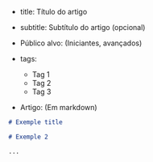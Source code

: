 - title: Título do artigo
- subtitle: Subtítulo do artigo (opcional)
- Público alvo: (Iniciantes, avançados)
- tags:
  - Tag 1
  - Tag 2
  - Tag 3

- Artigo: (Em markdown)
  
```markdown
# Exemple title

# Exemple 2

...
```